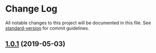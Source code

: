 # Change Log

All notable changes to this project will be documented in this file. See [standard-version](https://github.com/conventional-changelog/standard-version) for commit guidelines.

<a name="1.0.1"></a>
## [1.0.1](https://github.com/se-panfilov/vue-notifications/compare/v0.9.2...v1.0.1) (2019-05-03)

